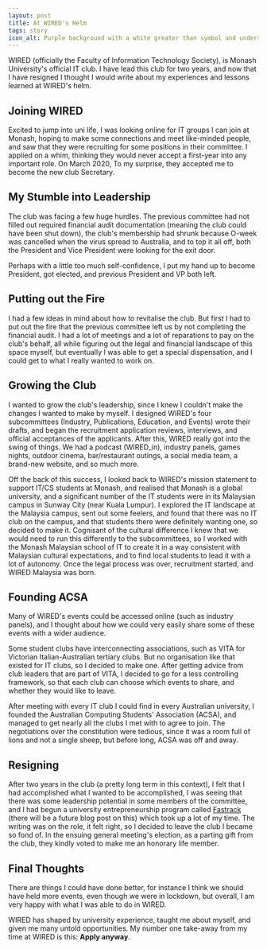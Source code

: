 ```yaml
---
layout: post
title: At WIRED's Helm
tags: story
icon_alt: Purple background with a white greater than symbol and underscore in the middle, written in a pixelated typeface
---
```

WIRED (officially the Faculty of Information Technology Society), is Monash University's official IT club. I have lead
this club for two years, and now that I have resigned I thought I would write about my experiences and lessons learned
at WIRED's helm.

## Joining WIRED
Excited to jump into uni life, I was looking online for IT groups I can join at Monash, hoping to make some connections
and meet like-minded people, and saw that they were recruiting for some positions in their committee. I applied on a
whim, thinking they would never accept a first-year into any important role. On March 2020, To my surprise, they accepted me to become
the new club Secretary.

## My Stumble into Leadership
The club was facing a few huge hurdles. The previous committee had not filled out required financial audit documentation
(meaning the club could have been shut down), the club's membership had shrunk because O-week was cancelled when the
virus spread to Australia, and to top it all off, both the President and Vice President were looking for the exit door.

Perhaps with a little too much self-confidence, I put my hand up to become President, got elected, and previous President
and VP both left.

## Putting out the Fire
I had a few ideas in mind about how to revitalise the club. But first I had to put out the fire that the previous committee
left us by not completing the financial audit. I had a lot of meetings and a lot of reparations to pay on the club's
behalf, all while figuring out the legal and financial landscape of this space myself, but eventually I was able to get a
special dispensation, and I could get to what I really wanted to work on.

## Growing the Club
I wanted to grow the club's leadership, since I knew I couldn't make the changes I wanted to make by myself. I designed
WIRED's four subcommittees (Industry, Publications, Education, and Events) wrote their drafts, and began the recruitment
application reviews, interviews, and official acceptances of the applicants. After this, WIRED really got into the swing
of things. We had a podcast (WIRED_in), industry panels, games nights, outdoor cinema, bar/restaurant outings, a social
media team, a brand-new website, and so much more.

Off the back of this success, I looked back to WIRED's mission statement to support IT/CS students at Monash, and realised
that Monash is a global university, and a significant number of the IT students were in its Malaysian campus in Sunway
City (near Kuala Lumpur). I explored the IT landscape at the Malaysia campus, sent out some feelers, and found that there
was no IT club on the campus, and that students there were definitely wanting one, so decided to make it. Cognisant of the
cultural difference I knew that we would need to run this differently to the subcommittees, so I worked with the Monash
Malaysian school of IT to create it in a way consistent with Malaysian cultural expectations, and to find local students
to lead it with a lot of autonomy. Once the legal process was over, recruitment started, and WIRED Malaysia was born.

## Founding ACSA
Many of WIRED's events could be accessed online (such as industry panels), and I thought about how we could very easily
share some of these events with a wider audience.

Some student clubs have interconnecting associations, such as VITA for Victorian Italian-Australian tertiary clubs. But
no organisation like that existed for IT clubs, so I decided to make one. After getting advice from club leaders that
are part of VITA, I decided to go for a less controlling framework, so that each club can choose which events to share,
and whether they would like to leave.

After meeting with every IT club I could find in every Australian university, I founded the Australian Computing
Students' Association (ACSA), and managed to get nearly all the clubs I met with to agree to join. The negotiations over
the constitution were tedious, since it was a room full of lions and not a single sheep, but before long, ACSA was off
and away.

## Resigning
After two years in the club (a pretty long term in this context), I felt that I had accomplished what I wanted to be
accomplished, I was seeing that there was some leadership potential in some members of the committee, and I had begun
a university entrepreneurship program called [Fastrack](https://www.fastrackatmonash.com) (there will be a future blog
post on this) which took up a lot of my time. The writing was on the role, it felt right, so I decided to leave the club
I became so fond of. In the ensuing general meeting's election, as a parting gift from the club, they kindly voted to
make me an honorary life member.

## Final Thoughts
There are things I could have done better, for instance I think we should have held more events, even though we were in
lockdown, but overall, I am very happy with what I was able to do in WIRED.

WIRED has shaped by university experience, taught me about myself, and given me many untold opportunities. My number one
take-away from my time at WIRED is this: **Apply anyway**.